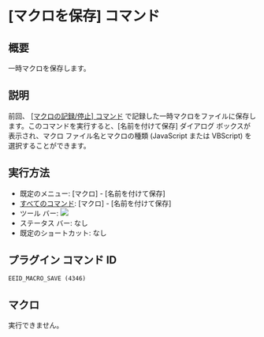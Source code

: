# \[マクロを保存\] コマンド

## 概要

一時マクロを保存します。

## 説明

前回、 [\[マクロの記録/停止\] コマンド](quick_macro_record) で記録した一時マクロをファイルに保存します。このコマンドを実行すると、\[名前を付けて保存\]
ダイアログ ボックスが表示され、マクロ ファイル名とマクロの種類 (JavaScript または VBScript)
を選択することができます。

## 実行方法

- 既定のメニュー: \[マクロ\] \- \[名前を付けて保存\]
- [すべてのコマンド](../../glossary/allcommands): \[マクロ\] \- \[名前を付けて保存\]
- ツール バー: ![](../../images/macrosave..png)
- ステータス バー: なし
- 既定のショートカット: なし

## プラグイン コマンド ID

```
EEID_MACRO_SAVE (4346)
```

## マクロ

実行できません。

